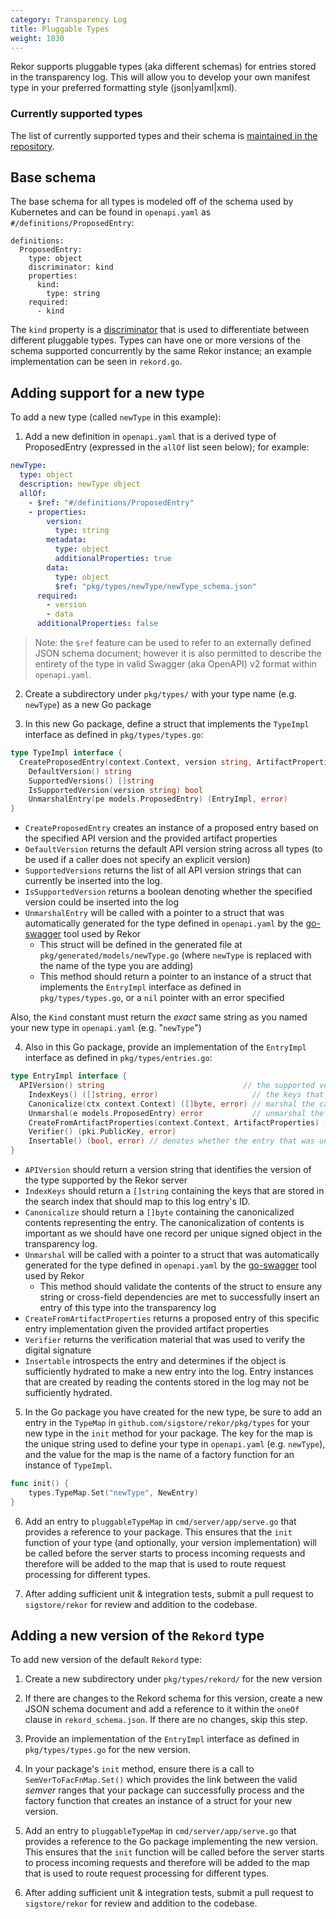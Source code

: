 ```yaml
---
category: Transparency Log
title: Pluggable Types
weight: 1830
---
```


Rekor supports pluggable types (aka different schemas) for entries stored in the transparency log. This will allow you to develop your own manifest type in your preferred formatting style (json|yaml|xml).

### Currently supported types

The list of currently supported types and their schema is [maintained in the repository](https://github.com/sigstore/rekor/tree/main/pkg/types#currently-supported-types).

## Base schema

The base schema for all types is modeled off of the schema used by Kubernetes and can be found in `openapi.yaml` as `#/definitions/ProposedEntry`:

```
definitions:
  ProposedEntry:
    type: object
    discriminator: kind
    properties:
      kind:
        type: string
    required:
      - kind
```

The `kind` property is a [discriminator](https://github.com/OAI/OpenAPI-Specification/blob/master/versions/2.0.md#fixed-fields-13) that is used to differentiate between different pluggable types. Types can have one or more versions of the schema supported concurrently by the same Rekor instance; an example implementation can be seen in `rekord.go`.

## Adding support for a new type

To add a new type (called `newType` in this example):

1. Add a new definition in `openapi.yaml` that is a derived type of ProposedEntry (expressed in the `allOf` list seen below); for example:

```yaml
newType:
  type: object
  description: newType object
  allOf:
    - $ref: "#/definitions/ProposedEntry"
    - properties:
        version:
          type: string
        metadata:
          type: object
          additionalProperties: true
        data:
          type: object
          $ref: "pkg/types/newType/newType_schema.json"
      required:
        - version
        - data
      additionalProperties: false
```

> Note: the `$ref` feature can be used to refer to an externally defined JSON schema document; however it is also permitted to describe the entirety of the type in valid Swagger (aka OpenAPI) v2 format within `openapi.yaml`.

2. Create a subdirectory under `pkg/types/` with your type name (e.g. `newType`) as a new Go package

3. In this new Go package, define a struct that implements the `TypeImpl` interface as defined in `pkg/types/types.go`:

```go
type TypeImpl interface {
  CreateProposedEntry(context.Context, version string, ArtifactProperties) (models.ProposedEntry, error)
	DefaultVersion() string
	SupportedVersions() []string
	IsSupportedVersion(version string) bool
	UnmarshalEntry(pe models.ProposedEntry) (EntryImpl, error)
}
```

- `CreateProposedEntry` creates an instance of a proposed entry based on the specified API version and the provided artifact properties
- `DefaultVersion` returns the default API version string across all types (to be used if a caller does not specify an explicit version)
- `SupportedVersions` returns the list of all API version strings that can currently be inserted into the log.
- `IsSupportedVersion` returns a boolean denoting whether the specified version could be inserted into the log
- `UnmarshalEntry` will be called with a pointer to a struct that was automatically generated for the type defined in `openapi.yaml` by the [go-swagger](http://github.com/go-swagger/go-swagger) tool used by Rekor
  - This struct will be defined in the generated file at `pkg/generated/models/newType.go` (where `newType` is replaced with the name of the type you are adding)
  - This method should return a pointer to an instance of a struct that implements the `EntryImpl` interface as defined in `pkg/types/types.go`, or a `nil` pointer with an error specified

Also, the `Kind` constant must return the _exact_ same string as you named your new type in `openapi.yaml` (e.g. "`newType`")

4. Also in this Go package, provide an implementation of the `EntryImpl` interface as defined in `pkg/types/entries.go`:

```go
type EntryImpl interface {
  APIVersion() string                               // the supported versions for this implementation
	IndexKeys() ([]string, error)                     // the keys that should be added to the external index for this entry
	Canonicalize(ctx context.Context) ([]byte, error) // marshal the canonical entry to be put into the tlog
	Unmarshal(e models.ProposedEntry) error           // unmarshal the abstract entry into the specific struct for this versioned type
	CreateFromArtifactProperties(context.Context, ArtifactProperties) (models.ProposedEntry, error)
	Verifier() (pki.PublicKey, error)
	Insertable() (bool, error) // denotes whether the entry that was unmarshalled has the writeOnly fields required to validate and insert into the log
}
```

- `APIVersion` should return a version string that identifies the version of the type supported by the Rekor server
- `IndexKeys` should return a `[]string` containing the keys that are stored in the search index that should map to this log entry's ID.
- `Canonicalize` should return a `[]byte` containing the canonicalized contents representing the entry. The canonicalization of contents is important as we should have one record per unique signed object in the transparency log.
- `Unmarshal` will be called with a pointer to a struct that was automatically generated for the type defined in `openapi.yaml` by the [go-swagger](http://github.com/go-swagger/go-swagger) tool used by Rekor
  - This method should validate the contents of the struct to ensure any string or cross-field dependencies are met to successfully insert an entry of this type into the transparency log
- `CreateFromArtifactProperties` returns a proposed entry of this specific entry implementation given the provided artifact properties
- `Verifier` returns the verification material that was used to verify the digital signature
- `Insertable` introspects the entry and determines if the object is sufficiently hydrated to make a new entry into the log. Entry instances that are created by reading the contents stored in the log may not be sufficiently hydrated.

5. In the Go package you have created for the new type, be sure to add an entry in the `TypeMap` in `github.com/sigstore/rekor/pkg/types` for your new type in the `init` method for your package. The key for the map is the unique string used to define your type in `openapi.yaml` (e.g. `newType`), and the value for the map is the name of a factory function for an instance of `TypeImpl`.

```go
func init() {
	types.TypeMap.Set("newType", NewEntry)
}
```

6. Add an entry to `pluggableTypeMap` in `cmd/server/app/serve.go` that provides a reference to your package. This ensures that the `init` function of your type (and optionally, your version implementation) will be called before the server starts to process incoming requests and therefore will be added to the map that is used to route request processing for different types.

7. After adding sufficient unit & integration tests, submit a pull request to `sigstore/rekor` for review and addition to the codebase.

## Adding a new version of the `Rekord` type

To add new version of the default `Rekord` type:

1. Create a new subdirectory under `pkg/types/rekord/` for the new version

2. If there are changes to the Rekord schema for this version, create a new JSON schema document and add a reference to it within the `oneOf` clause in `rekord_schema.json`. If there are no changes, skip this step.

3. Provide an implementation of the `EntryImpl` interface as defined in `pkg/types/types.go` for the new version.

4. In your package's `init` method, ensure there is a call to `SemVerToFacFnMap.Set()` which provides the link between the valid _semver_ ranges that your package can successfully process and the factory function that creates an instance of a struct for your new version.

5. Add an entry to `pluggableTypeMap` in `cmd/server/app/serve.go` that provides a reference to the Go package implementing the new version. This ensures that the `init` function will be called before the server starts to process incoming requests and therefore will be added to the map that is used to route request processing for different types.

6. After adding sufficient unit & integration tests, submit a pull request to `sigstore/rekor` for review and addition to the codebase.